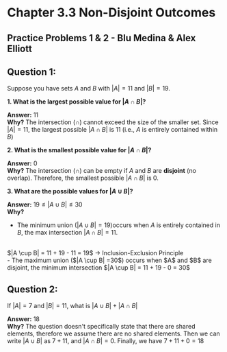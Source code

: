 # Chapter 3.3 Non-Disjoint Outcomes 
## Practice Problems 1 & 2 - Blu Medina & Alex Elliott

## Question 1:
Suppose you have sets $A$ and $B$ with $|A| = 11$ and $|B| = 19$. 

**1. What is the largest possible value for $|A \cap B|$?**

**Answer:** 11
<br>
**Why?** The intersection ($\cap$) cannot exceed the size of the smaller set. Since $|A| = 11$, the largest possible $|A \cap B|$ is $11$ (i.e., $A$ is entirely contained within $B$)

**2. What is the smallest possible value for $|A \cap B|$?**

**Answer:** 0
<br>
**Why?** The intersection ($\cap$) can be empty if $A$ and $B$ are **disjoint** (no overlap). Therefore, the smallest possible $|A \cap B|$ is $0$.

**3. What are the possible values for $|A \cup B|$?**

**Answer:** $19 \leq |A \cup B| \leq 30$
<br>
**Why?** 
<br>
- The minimum union ($|A \cup B| = 19$)occurs when $A$ is entirely contained in $B$, the max intersection $|A \cap B| = 11.$
<br>
    $|A \cup B| = 11 + 19 - 11 = 19$ -> Inclusion-Exclusion Principle
<br>
- The maximum union ($|A \cup B| =30$) occurs when $A$ and $B$ are disjoint, the minimum intersection $|A \cup B| = 11 + 19 - 0 = 30$

## Question 2:

If $|A| = 7$ and $|B| = 11$, what is $|A \cup B| + |A \cap B|$

**Answer:** 18
<br>
**Why?** The question doesn't specifically state that there are shared elements, therefore we assume there are no shared elements. Then we can write $|A \cup B|$ as $7+11$, and $|A \cap B| = 0$. Finally, we have $7+11+0=18$